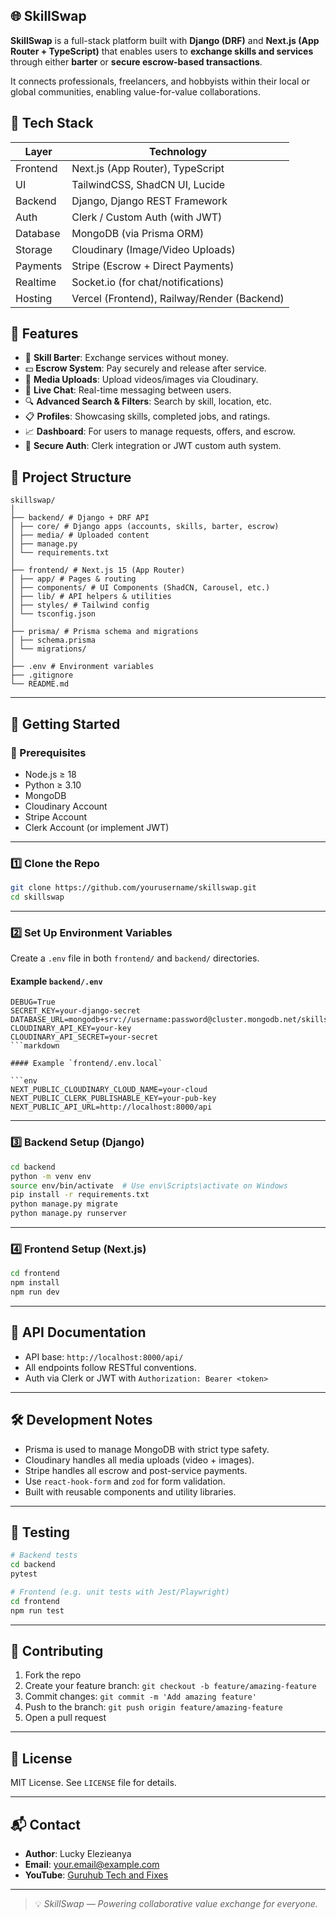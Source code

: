 ## 🌐 SkillSwap

**SkillSwap** is a full-stack platform built with **Django (DRF)** and **Next.js (App Router + TypeScript)** that enables users to **exchange skills and services** through either **barter** or **secure escrow-based transactions**.

It connects professionals, freelancers, and hobbyists within their local or global communities, enabling value-for-value collaborations.

## 🔧 Tech Stack

| Layer    | Technology                                  |
| -------- | ------------------------------------------- |
| Frontend | Next.js (App Router), TypeScript            |
| UI       | TailwindCSS, ShadCN UI, Lucide              |
| Backend  | Django, Django REST Framework               |
| Auth     | Clerk / Custom Auth (with JWT)              |
| Database | MongoDB (via Prisma ORM)                    |
| Storage  | Cloudinary (Image/Video Uploads)            |
| Payments | Stripe (Escrow + Direct Payments)           |
| Realtime | Socket.io (for chat/notifications)          |
| Hosting  | Vercel (Frontend), Railway/Render (Backend) |

## 🧩 Features

- 🔄 **Skill Barter**: Exchange services without money.
- 💵 **Escrow System**: Pay securely and release after service.
- 🎥 **Media Uploads**: Upload videos/images via Cloudinary.
- 💬 **Live Chat**: Real-time messaging between users.
- 🔍 **Advanced Search & Filters**: Search by skill, location, etc.
- 📋 **Profiles**: Showcasing skills, completed jobs, and ratings.
- 📈 **Dashboard**: For users to manage requests, offers, and escrow.
- 🔐 **Secure Auth**: Clerk integration or JWT custom auth system.

## 📁 Project Structure

```plaintext
skillswap/
│
├── backend/ # Django + DRF API
│ ├── core/ # Django apps (accounts, skills, barter, escrow)
│ ├── media/ # Uploaded content
│ ├── manage.py
│ └── requirements.txt
│
├── frontend/ # Next.js 15 (App Router)
│ ├── app/ # Pages & routing
│ ├── components/ # UI Components (ShadCN, Carousel, etc.)
│ ├── lib/ # API helpers & utilities
│ ├── styles/ # Tailwind config
│ └── tsconfig.json
│
├── prisma/ # Prisma schema and migrations
│ ├── schema.prisma
│ └── migrations/
│
├── .env # Environment variables
├── .gitignore
└── README.md

```

---

## 🚀 Getting Started

### 🔑 Prerequisites

- Node.js ≥ 18
- Python ≥ 3.10
- MongoDB
- Cloudinary Account
- Stripe Account
- Clerk Account (or implement JWT)

---

### 1️⃣ Clone the Repo

```bash
git clone https://github.com/yourusername/skillswap.git
cd skillswap
```

---

### 2️⃣ Set Up Environment Variables

Create a `.env` file in both `frontend/` and `backend/` directories.

#### Example `backend/.env`

````env
DEBUG=True
SECRET_KEY=your-django-secret
DATABASE_URL=mongodb+srv://username:password@cluster.mongodb.net/skillswap
CLOUDINARY_API_KEY=your-key
CLOUDINARY_API_SECRET=your-secret
```markdown

#### Example `frontend/.env.local`

```env
NEXT_PUBLIC_CLOUDINARY_CLOUD_NAME=your-cloud
NEXT_PUBLIC_CLERK_PUBLISHABLE_KEY=your-pub-key
NEXT_PUBLIC_API_URL=http://localhost:8000/api
````

---

### 3️⃣ Backend Setup (Django)

```bash
cd backend
python -m venv env
source env/bin/activate  # Use env\Scripts\activate on Windows
pip install -r requirements.txt
python manage.py migrate
python manage.py runserver
```

---

### 4️⃣ Frontend Setup (Next.js)

```bash
cd frontend
npm install
npm run dev
```

---

## 📡 API Documentation

- API base: `http://localhost:8000/api/`
- All endpoints follow RESTful conventions.
- Auth via Clerk or JWT with `Authorization: Bearer <token>`

---

## 🛠️ Development Notes

- Prisma is used to manage MongoDB with strict type safety.
- Cloudinary handles all media uploads (video + images).
- Stripe handles all escrow and post-service payments.
- Use `react-hook-form` and `zod` for form validation.
- Built with reusable components and utility libraries.

---

## 🧪 Testing

```bash
# Backend tests
cd backend
pytest

# Frontend (e.g. unit tests with Jest/Playwright)
cd frontend
npm run test
```

---

## 🤝 Contributing

1. Fork the repo
2. Create your feature branch: `git checkout -b feature/amazing-feature`
3. Commit changes: `git commit -m 'Add amazing feature'`
4. Push to the branch: `git push origin feature/amazing-feature`
5. Open a pull request

---

## 📄 License

MIT License. See `LICENSE` file for details.

---

## 📬 Contact

- **Author**: Lucky Elezieanya
- **Email**: [your.email@example.com](mailto:your.email@example.com)
- **YouTube**: [Guruhub Tech and Fixes](https://www.youtube.com/@guruhubtech)

---

> 💡 _SkillSwap — Powering collaborative value exchange for everyone._

```


```
